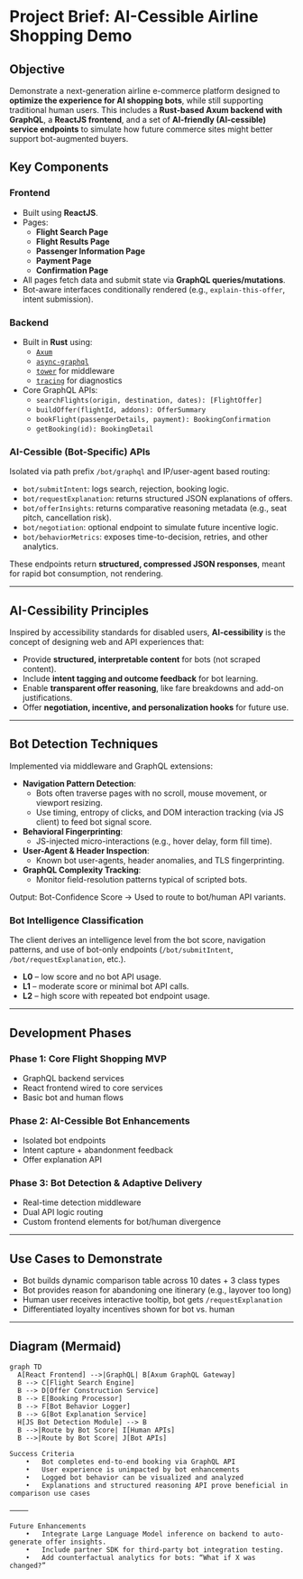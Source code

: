 # Project Brief: AI-Cessible Airline Shopping Demo

## Objective

Demonstrate a next-generation airline e-commerce platform designed to **optimize the experience for AI shopping bots**, while still supporting traditional human users. This includes a **Rust-based Axum backend with GraphQL**, a **ReactJS frontend**, and a set of **AI-friendly (AI-cessible) service endpoints** to simulate how future commerce sites might better support bot-augmented buyers.

## Key Components

### Frontend
- Built using **ReactJS**.
- Pages:
  - **Flight Search Page**
  - **Flight Results Page**
  - **Passenger Information Page**
  - **Payment Page**
  - **Confirmation Page**
- All pages fetch data and submit state via **GraphQL queries/mutations**.
- Bot-aware interfaces conditionally rendered (e.g., `explain-this-offer`, intent submission).

### Backend
- Built in **Rust** using:
  - [`Axum`](https://docs.rs/axum/latest/axum/)
  - [`async-graphql`](https://docs.rs/async-graphql/)
  - [`tower`](https://docs.rs/tower/) for middleware
  - [`tracing`](https://docs.rs/tracing/) for diagnostics
- Core GraphQL APIs:
  - `searchFlights(origin, destination, dates): [FlightOffer]`
  - `buildOffer(flightId, addons): OfferSummary`
  - `bookFlight(passengerDetails, payment): BookingConfirmation`
  - `getBooking(id): BookingDetail`

### AI-Cessible (Bot-Specific) APIs
Isolated via path prefix `/bot/graphql` and IP/user-agent based routing:
- `bot/submitIntent`: logs search, rejection, booking logic.
- `bot/requestExplanation`: returns structured JSON explanations of offers.
- `bot/offerInsights`: returns comparative reasoning metadata (e.g., seat pitch, cancellation risk).
- `bot/negotiation`: optional endpoint to simulate future incentive logic.
- `bot/behaviorMetrics`: exposes time-to-decision, retries, and other analytics.

These endpoints return **structured, compressed JSON responses**, meant for rapid bot consumption, not rendering.

---

## AI-Cessibility Principles

Inspired by accessibility standards for disabled users, **AI-cessibility** is the concept of designing web and API experiences that:
- Provide **structured, interpretable content** for bots (not scraped content).
- Include **intent tagging and outcome feedback** for bot learning.
- Enable **transparent offer reasoning**, like fare breakdowns and add-on justifications.
- Offer **negotiation, incentive, and personalization hooks** for future use.

---

## Bot Detection Techniques

Implemented via middleware and GraphQL extensions:
- **Navigation Pattern Detection**:
  - Bots often traverse pages with no scroll, mouse movement, or viewport resizing.
  - Use timing, entropy of clicks, and DOM interaction tracking (via JS client) to feed bot signal score.
- **Behavioral Fingerprinting**:
  - JS-injected micro-interactions (e.g., hover delay, form fill time).
- **User-Agent & Header Inspection**:
  - Known bot user-agents, header anomalies, and TLS fingerprinting.
- **GraphQL Complexity Tracking**:
  - Monitor field-resolution patterns typical of scripted bots.

Output: Bot-Confidence Score → Used to route to bot/human API variants.

### Bot Intelligence Classification

The client derives an intelligence level from the bot score, navigation patterns,
and use of bot-only endpoints (`/bot/submitIntent`, `/bot/requestExplanation`, etc.).

- **L0** – low score and no bot API usage.
- **L1** – moderate score or minimal bot API calls.
- **L2** – high score with repeated bot endpoint usage.

---

## Development Phases

### Phase 1: Core Flight Shopping MVP
- GraphQL backend services
- React frontend wired to core services
- Basic bot and human flows

### Phase 2: AI-Cessible Bot Enhancements
- Isolated bot endpoints
- Intent capture + abandonment feedback
- Offer explanation API

### Phase 3: Bot Detection & Adaptive Delivery
- Real-time detection middleware
- Dual API logic routing
- Custom frontend elements for bot/human divergence

---

## Use Cases to Demonstrate

- Bot builds dynamic comparison table across 10 dates + 3 class types
- Bot provides reason for abandoning one itinerary (e.g., layover too long)
- Human user receives interactive tooltip, bot gets `/requestExplanation`
- Differentiated loyalty incentives shown for bot vs. human

---

## Diagram (Mermaid)

```mermaid
graph TD
  A[React Frontend] -->|GraphQL| B[Axum GraphQL Gateway]
  B --> C[Flight Search Engine]
  B --> D[Offer Construction Service]
  B --> E[Booking Processor]
  B --> F[Bot Behavior Logger]
  B --> G[Bot Explanation Service]
  H[JS Bot Detection Module] --> B
  B -->|Route by Bot Score| I[Human APIs]
  B -->|Route by Bot Score| J[Bot APIs]

Success Criteria
	•	Bot completes end-to-end booking via GraphQL API
	•	User experience is unimpacted by bot enhancements
	•	Logged bot behavior can be visualized and analyzed
	•	Explanations and structured reasoning API prove beneficial in comparison use cases

⸻

Future Enhancements
	•	Integrate Large Language Model inference on backend to auto-generate offer insights.
	•	Include partner SDK for third-party bot integration testing.
	•	Add counterfactual analytics for bots: “What if X was changed?”
